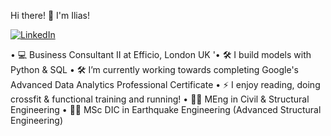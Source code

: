 Hi there! 👋 I'm Ilias!

[![LinkedIn](https://img.shields.io/badge/LinkedIn-blue?style=for-the-badge&logo=linkedin)](https://www.linkedin.com/in/iliasdalagiorgos/)

• 💻 Business Consultant II at Efficio, London UK
'• 🛠️ I build models with Python & SQL
• 🛠️ I’m currently working towards completing Google's Advanced Data Analytics Professional Certificate
• ⚡ I enjoy reading, doing crossfit & functional training and running!
• 🧑‍🎓 MEng in Civil & Structural Engineering
• 🧑‍🎓 MSc DIC in Earthquake Engineering (Advanced Structural Engineering)
